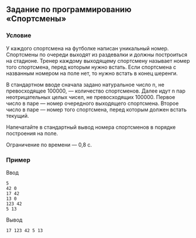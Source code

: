 ## Задание по программированию «Спортсмены»

 

### Условие

У каждого спортсмена на футболке написан уникальный номер. Спортсмены по очереди выходят из раздевалки и должны построиться на стадионе.  Тренер каждому выходящему спортсмену называет номер того спортсмена,  перед которым нужно встать. Если спортсмена с названным номером на поле  нет, то нужно встать в конец шеренги.

В стандартном вводе сначала задано натуральное число n, не  превосходящее 100000, — количество спортсменов. Далее идут n пар  неотрицательных целых чисел, не превосходящих 100000. Первое число в  паре — номер очередного выходящего спортсмена. Второе число в паре —  номер того спортсмена, перед которым должен встать текущий.

Напечатайте в стандартный вывод номера спортсменов в порядке построения на поле.

Ограничение по времени — 0,8 с.

### Пример

Ввод

```
5
42 0 
17 42 
13 0 
123 42
5 13
```

 

Вывод

```
17 123 42 5 13
```
